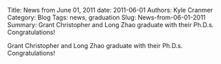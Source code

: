 Title: News from June 01, 2011
date: 2011-06-01
Authors: Kyle Cranmer
Category: Blog
Tags: news, graduation
Slug: News-from-06-01-2011
Summary:  Grant Christopher and Long Zhao graduate with their Ph.D.s.  Congratulations! 

 

 Grant Christopher and Long Zhao graduate with their Ph.D.s.  Congratulations! 

 